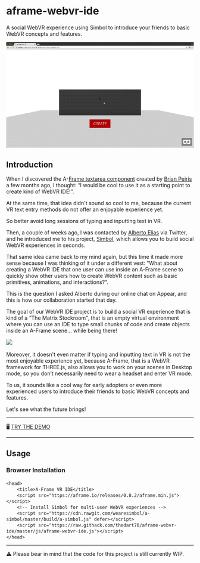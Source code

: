 # aframe-webvr-ide
A social WebVR experience using Simbol to introduce your friends to basic WebVR concepts and features.

[![](https://raw.githubusercontent.com/thedart76/aframe-webvr-ide/master/aframe-webvr-ide-demo.gif)](https://raw.githubusercontent.com/thedart76/aframe-webvr-ide/master/aframe-webvr-ide-demo.gif)

## Introduction
When I discovered the A-[Frame textarea component](https://github.com/brianpeiris/aframe-textarea-component "Frame textarea component") created by [Brian Peiris](https://github.com/brianpeiris "Brian Peiris") a few months ago, I thought: “I would be cool to use it as a starting point to create kind of WebVR IDE!”.

At the same time, that idea didn't sound so cool to me, because the current VR text entry methods do not offer an enjoyable experience yet.

So better avoid long sessions of typing and inputting text in VR.

Then, a couple of weeks ago, I was contacted by [Alberto Elias](https://github.com/AlbertoElias "Alberto Elias") via Twitter, and he introduced me to his project, [Simbol](https://github.com/wearesimbol "Simbol"), which allows you to build social WebVR experiences in seconds.

That same idea came back to my mind again, but this time it made more sense because I was thinking of it under a different vest: "What about creating a WebVR IDE that one user can use inside an A-Frame scene to quickly show other users how to create WebVR content such as basic primitives, animations, and interactions?".

This is the question I asked Alberto during our online chat on Appear, and this is how our collaboration started that day.

The goal of our WebVR IDE project is to build a social VR experience that is kind of a “The Matrix Stockroom", that is an empty virtual environment where you can use an IDE to type small chunks of code and create objects inside an A-Frame scene... while being there!

[![](https://raw.githubusercontent.com/thedart76/aframe-webvr-ide/master/webvr-ide.gif)](https://raw.githubusercontent.com/thedart76/aframe-webvr-ide/master/webvr-ide.gif)

Moreover, it doesn't even matter if typing and inputting text in VR is not the most enjoyable experience yet, because A-Frame, that is a WebVR framework for THREE.js, also allows you to work on your scenes in Desktop mode, so you don’t necessarily need to wear a headset and enter VR mode.

To us, it sounds like a cool way for early adopters or even more experienced users to introduce their friends to basic WebVR concepts and features.

Let's see what the future brings!


------------

🖥 [TRY THE DEMO](https://thedart76.github.io/aframe-webvr-ide/ "TRY THE DEMO")

------------

## Usage

### Browser Installation

	<head>
	    <title>A-Frame VR IDE</title>
	    <script src="https://aframe.io/releases/0.8.2/aframe.min.js"></script>
	    <!-- Install Simbol for multi-user WebVR experiences -->
	    <script src="https://cdn.rawgit.com/wearesimbol/a-simbol/master/build/a-simbol.js" defer></script>
	    <script src="https://raw.githack.com/thedart76/aframe-webvr-ide/master/js/aframe-webvr-ide.js"></script>
	</head>

------------

⚠ Please bear in mind that the code for this project is still currently WIP.
